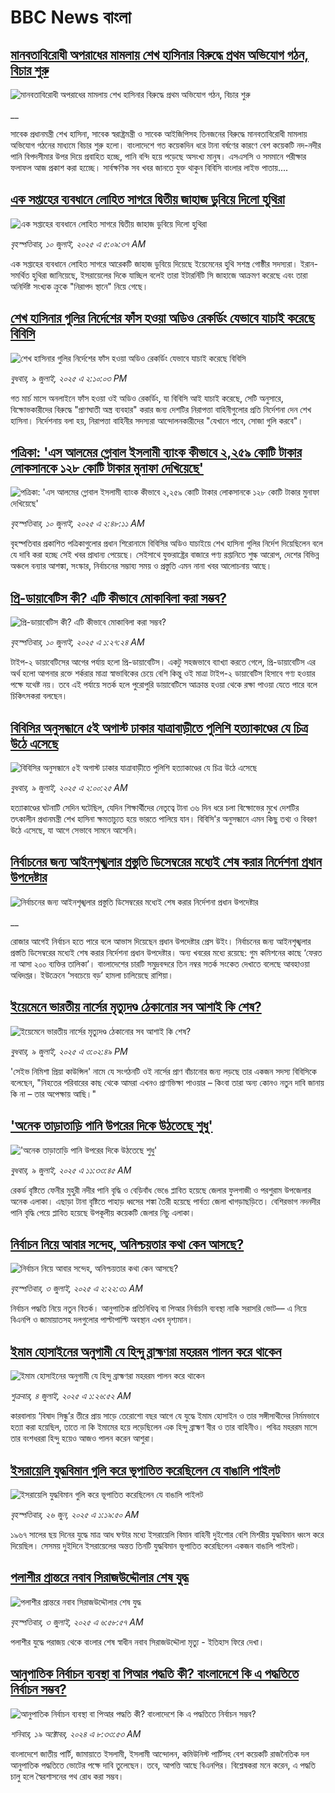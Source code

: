 # BBC News বাংলা## [মানবতাবিরোধী অপরাধের মামলায় শেখ হাসিনার বিরুদ্ধে প্রথম অভিযোগ গঠন, বিচার শুরু](https://www.bbc.co.uk/bengali/live/c5y746wn380t?at_campaign=githubrss)![মানবতাবিরোধী অপরাধের মামলায় শেখ হাসিনার বিরুদ্ধে প্রথম অভিযোগ গঠন, বিচার শুরু](https://ichef.bbci.co.uk/ace/standard/240/cpsprodpb/ee98/live/8ed87450-5d5c-11f0-960d-e9f1088a89fe.jpg)__সাবেক প্রধানমন্ত্রী শেখ হাসিনা, সাবেক স্বরাষ্ট্রমন্ত্রী ও সাবেক আইজিপিসহ তিনজনের বিরুদ্ধে মানবতাবিরোধী মামলায় অভিযোগ গঠনের মাধ্যমে বিচার শুরু হলো। বাংলাদেশে গত কয়েকদিন ধরে টানা বর্ষণের কারণে বেশ কয়েকটি নদ-নদীর পানি বিপদসীমার উপর দিয়ে প্রবাহিত হচ্ছে, পানি বন্দি হয়ে পড়েছে অসংখ্য মানুষ। এসএসসি ও সমমানে পরীক্ষার ফলাফল আজ প্রকাশ করা হচ্ছেে। সার্বক্ষণিক সব খবর জানতে যুক্ত থাকুন বিবিসি বাংলার লাইভ পাতায়....## [এক সপ্তাহের ব্যবধানে লোহিত সাগরে দ্বিতীয় জাহাজ ডুবিয়ে দিলো হুথিরা](https://www.bbc.com/bengali/articles/c3071y63eyzo?at_campaign=githubrss)![এক সপ্তাহের ব্যবধানে লোহিত সাগরে দ্বিতীয় জাহাজ ডুবিয়ে দিলো হুথিরা](https://ichef.bbci.co.uk/ace/ws/240/cpsprodpb/6566/live/4a3ad310-5d3e-11f0-b5c5-012c5796682d.jpg)_বৃহস্পতিবার, ১০ জুলাই, ২০২৫ এ ৫:০৯:৩৭ AM_এক সপ্তাহের ব্যবধানে লোহিত সাগরে আরেকটি জাহাজ ডুবিয়ে দিয়েছে ইয়েমেনের হুথি সশস্ত্র গোষ্ঠীর সদস্যরা। ইরান-সমর্থিত হুথিরা জানিয়েছে, ইসরায়েলের দিকে যাচ্ছিল বলেই তারা ইটারর্নিটি সি জাহাজে আক্রমণ করেছে এবং তারা অনির্দিষ্ট সংখ্যক ক্রুকে "নিরাপদ স্থানে" নিয়ে গেছে।## [শেখ হাসিনার গুলির নির্দেশের ফাঁস হওয়া অডিও রেকর্ডিং যেভাবে যাচাই করেছে বিবিসি](https://www.bbc.com/bengali/articles/c75rx4w55xyo?at_campaign=githubrss)![শেখ হাসিনার গুলির নির্দেশের ফাঁস হওয়া অডিও রেকর্ডিং যেভাবে যাচাই করেছে বিবিসি](https://ichef.bbci.co.uk/ace/ws/240/cpsprodpb/56e5/live/14cd90c0-5cce-11f0-a40e-a1af2950b220.jpg)_বুধবার, ৯ জুলাই, ২০২৫ এ ২:১০:০৩ PM_গত মার্চ মাসে অনলাইনে ফাঁস হওয়া ওই অডিও রেকর্ডিং, যা বিবিসি আই যাচাই করেছে, সেটি অনুসারে, বিক্ষোভকারীদের বিরুদ্ধে "প্রাণঘাতী অস্ত্র ব্যবহার" করার জন্য দেশটির নিরাপত্তা বাহিনীগুলোর প্রতি নির্দেশনা দেন শেখ হাসিনা। নির্দেশনায় বলা হয়, নিরাপত্তা বাহিনীর সদস্যরা আন্দোলনকারীদের "যেখানে পাবে, সোজা গুলি করবে"।## [পত্রিকা: 'এস আলমের গ্লোবাল ইসলামী ব্যাংক কীভাবে ২,২৫৯ কোটি টাকার লোকসানকে ১২৮ কোটি টাকার মুনাফা দেখিয়েছে'](https://www.bbc.com/bengali/articles/c79qr4rpp0lo?at_campaign=githubrss)![পত্রিকা: 'এস আলমের গ্লোবাল ইসলামী ব্যাংক কীভাবে ২,২৫৯ কোটি টাকার লোকসানকে ১২৮ কোটি টাকার মুনাফা দেখিয়েছে'](https://ichef.bbci.co.uk/ace/ws/240/cpsprodpb/2cfc/live/4f3468d0-5d35-11f0-a40e-a1af2950b220.jpg)_বৃহস্পতিবার, ১০ জুলাই, ২০২৫ এ ২:৪৮:১১ AM_বৃহস্পতিবার প্রকাশিত পত্রিকাগুলোর প্রধান শিরোনামে বিবিসির অডিও যাচাইয়ে শেখ হাসিনা গুলির নির্দেশ দিয়েছিলেন বলে যে দাবি করা হচ্ছে সেই খবর প্রাধান্য পেয়েছে। সেইসাথে যুক্তরাষ্ট্রের বাজারে পণ্য রপ্তানিতে শুল্ক  আরোপ, দেশের বিভিন্ন অঞ্চলে বন্যার আশঙ্কা, সংস্কার, নির্বাচনের সম্ভাব্য সময় ও প্রস্তুতি এমন নানা খবর আলোচনায় আছে।## [প্রি-ডায়াবেটিস কী? এটি কীভাবে মোকাবিলা করা সম্ভব?](https://www.bbc.com/bengali/articles/ceq71dynvlyo?at_campaign=githubrss)![প্রি-ডায়াবেটিস কী? এটি কীভাবে মোকাবিলা করা সম্ভব?](https://ichef.bbci.co.uk/ace/ws/240/cpsprodpb/38ce/live/4e63cd80-5be4-11f0-960d-e9f1088a89fe.jpg)_বৃহস্পতিবার, ১০ জুলাই, ২০২৫ এ ১:২৭:২৪ AM_টাইপ-২ ডায়াবেটিসের আগের পর্যায় হলো প্রি-ডায়াবেটিস। একটু সহজভাবে ব্যাখ্যা করতে গেলে, প্রি-ডায়াবেটিস এর অর্থ হলো আপনার রক্তে শর্করার মাত্রা স্বাভাবিকের চেয়ে বেশি কিন্তু ওই মাত্রা টাইপ-২ ডায়াবেটিস হিসাবে গণ্য হওয়ার পক্ষে যথেষ্ট নয়। তবে এই পর্যায়ে সতর্ক হলে পুরোপুরি ডায়াবেটিসে আক্রান্ত হওয়া থেকে রক্ষা পাওয়া যেতে পারে বলে চিকিৎসকরা বলছেন।## [বিবিসির অনুসন্ধানে ৫ই অগাস্ট ঢাকার যাত্রাবাড়ীতে পুলিশি হত্যাকাণ্ডের যে চিত্র উঠে এসেছে](https://www.bbc.com/bengali/articles/ce9x120d74yo?at_campaign=githubrss)![বিবিসির অনুসন্ধানে ৫ই অগাস্ট ঢাকার যাত্রাবাড়ীতে পুলিশি হত্যাকাণ্ডের যে চিত্র উঠে এসেছে](https://ichef.bbci.co.uk/ace/ws/240/cpsprodpb/f4e7/live/69ad1a10-5c70-11f0-960d-e9f1088a89fe.png)_বুধবার, ৯ জুলাই, ২০২৫ এ ২:০০:২৫ AM_হত্যাকাণ্ডের ঘটনাটি সেদিন ঘটেছিল, যেদিন শিক্ষার্থীদের নেতৃত্বে টানা ৩৬ দিন ধরে চলা বিক্ষোভের মুখে দেশটির তৎকালীন প্রধানমন্ত্রী শেখ হাসিনা ক্ষমতাচ্যুত হয়ে ভারতে পালিয়ে যান। বিবিসি'র অনুসন্ধানে এমন কিছু তথ্য ও বিবরণ উঠে এসেছে, যা আগে সেভাবে সামনে আসেনি।## [নির্বাচনের জন্য আইনশৃঙ্খলার প্রস্তুতি ডিসেম্বরের মধ্যেই শেষ করার নির্দেশনা প্রধান উপদেষ্টার](https://www.bbc.co.uk/bengali/live/c1wpzqwvxq2t?at_campaign=githubrss)![নির্বাচনের জন্য আইনশৃঙ্খলার প্রস্তুতি ডিসেম্বরের মধ্যেই শেষ করার নির্দেশনা প্রধান উপদেষ্টার](https://ichef.bbci.co.uk/ace/standard/240/cpsprodpb/e5ea/live/26fc3e20-5cd5-11f0-b5c5-012c5796682d.jpg)__রোজার আগেই নির্বাচন হতে পারে বলে আভাস দিয়েছেন প্রধান উপদেষ্টার প্রেস উইং। নির্বাচনের জন্য আইনশৃঙ্খলার প্রস্ততি ডিসেম্বরের মধ্যেই শেষ করার নির্দেশনা প্রধান উপদেষ্টার। অন্য খবরের মধ্যে রয়েছে: গুম কমিশনের কাছে ‘ফেরত না আসা ২০০ ব্যক্তির তালিকা’। বাংলাদেশের চারটি সমুদ্রবন্দরে তিন নম্বর সতর্ক সংকেত দেখাতে বলেছে আবহাওয়া অধিদপ্তর। ইউক্রেনে ‘সবচেয়ে বড়’ হামলা চালিয়েছে রাশিয়া।## [ইয়েমেনে ভারতীয় নার্সের মৃত্যুদণ্ড ঠেকানোর সব আশাই কি শেষ?](https://www.bbc.com/bengali/articles/c33586m3p44o?at_campaign=githubrss)![ইয়েমেনে ভারতীয় নার্সের মৃত্যুদণ্ড ঠেকানোর সব আশাই কি শেষ?](https://ichef.bbci.co.uk/ace/ws/240/cpsprodpb/a929/live/ff33c160-5cc5-11f0-b5c5-012c5796682d.png)_বুধবার, ৯ জুলাই, ২০২৫ এ ৩:০২:৪৯ PM_'সেইভ নিমিশা প্রিয়া কাউন্সিল' নামে যে সংগঠনটি ওই নার্সের প্রাণ বাঁচানোর জন্য লড়ছে তার একজন সদস্য বিবিসিকে বলেছেন, "নিহতের পরিবারের কাছ থেকে আমরা এখনও প্রাণভিক্ষা পাওয়ার – কিংবা তারা অন্য কোনও নতুন দাবি জানায় কি না – তার অপেক্ষায় আছি।"## ['অনেক তাড়াতাড়ি পানি উপরের দিকে উঠতেছে শুধু'](https://www.bbc.com/bengali/articles/cgq7e35jq9po?at_campaign=githubrss)!['অনেক তাড়াতাড়ি পানি উপরের দিকে উঠতেছে শুধু'](https://ichef.bbci.co.uk/ace/ws/240/cpsprodpb/6636/live/31fc23e0-5cb1-11f0-a40e-a1af2950b220.jpg)_বুধবার, ৯ জুলাই, ২০২৫ এ ১১:৩৩:৪৫ AM_রেকর্ড বৃষ্টিতে ফেনীর মুহুরী নদীর পানি বৃদ্ধি ও বেড়িবাঁধ ভেঙে প্লাবিত হয়েছে জেলার ফুলগাজী ও পরশুরাম উপজেলার অনেক এলাকা। এছাড়া টানা বৃষ্টিতে পাহাড় ধ্বসের শঙ্কা তৈরী হয়েছে পার্বত্য জেলা খাগড়াছড়িতে। বেশিরভাগ নদনদীর পানি বৃদ্ধি পেয়ে প্লাবিত হয়েছে উপকূলীয় কয়েকটি জেলার নিচু এলাকা।## [নির্বাচন নিয়ে আবার সন্দেহ, অনিশ্চয়তার কথা কেন আসছে?](https://www.bbc.com/bengali/articles/cx203p1pvd2o?at_campaign=githubrss)![নির্বাচন নিয়ে আবার সন্দেহ, অনিশ্চয়তার কথা কেন আসছে?](https://ichef.bbci.co.uk/ace/ws/240/cpsprodpb/a114/live/c104e500-57a1-11f0-9074-8989d8c97d87.jpg)_বৃহস্পতিবার, ৩ জুলাই, ২০২৫ এ ২:২২:৩১ AM_নির্বাচন পদ্ধতি নিয়ে নতুন বিতর্ক। আনুপাতিক প্রতিনিধিত্ব বা পিআর নির্বাচনি ব্যবস্থা নাকি সরাসরি ভোট–– এ নিয়ে  বিএনপি ও জামায়াতসহ দলগুলোর পাল্টাপাল্টি অবস্থান এখন দৃশ্যমান।## [ইমাম হোসাইনের অনুগামী যে হিন্দু ব্রাহ্মণরা মহররম পালন করে থাকেন](https://www.bbc.com/bengali/articles/cn0z2nn003go?at_campaign=githubrss)![ইমাম হোসাইনের অনুগামী যে হিন্দু ব্রাহ্মণরা মহররম পালন করে থাকেন](https://ichef.bbci.co.uk/ace/ws/240/cpsprodpb/3ba6/live/099f23f0-57ef-11f0-960d-e9f1088a89fe.jpg)_শুক্রবার, ৪ জুলাই, ২০২৫ এ ১:২৬:৫২ AM_কারবালায় ‘বিষাদ সিন্ধু’র তীরে প্রায় সাড়ে তেরোশো বছর আগে যে যুদ্ধে ইমাম হোসাইন ও তার সঙ্গীসাথীদের নির্মমভাবে হত্যা করা হয়েছিল, তাতে না কি ইমামের হয়ে লড়েছিলেন এক হিন্দু ব্রাহ্মণ বীর ও তার বাহিনীও। পবিত্র মহররম মাসে তার বংশধররা হিন্দু হয়েও আজও পালন করেন আশুরা।## [ইসরায়েলি যুদ্ধবিমান গুলি করে ভূপাতিত করেছিলেন যে বাঙালি পাইলট](https://www.bbc.com/bengali/articles/cx2vgyzvjzlo?at_campaign=githubrss)![ইসরায়েলি যুদ্ধবিমান গুলি করে ভূপাতিত করেছিলেন যে বাঙালি পাইলট](https://ichef.bbci.co.uk/ace/ws/240/cpsprodpb/8474/live/82f77130-51aa-11f0-8485-7bd50fa63665.jpg)_বৃহস্পতিবার, ২৬ জুন, ২০২৫ এ ১:১৯:৫০ AM_১৯৬৭ সালের ছয় দিনের যুদ্ধে মাত্র আধ ঘণ্টার মধ্যে ইসরায়েলি বিমান বাহিনী দুইশোর বেশি মিশরীয় যুদ্ধবিমান ধ্বংস করে দিয়েছিল। সেসময় দুইদিনে ইসরায়েলের অন্তত তিনটি যুদ্ধবিমান ভূপাতিত করেছিলেন একজন বাঙালি পাইলট।## [পলাশীর প্রান্তরে  নবাব সিরাজউদ্দৌলার শেষ যুদ্ধ](https://www.bbc.com/bengali/articles/c24vzv0mpypo?at_campaign=githubrss)![পলাশীর প্রান্তরে  নবাব সিরাজউদ্দৌলার শেষ যুদ্ধ](https://ichef.bbci.co.uk/ace/ws/240/cpsprodpb/fbee/live/deeb8c10-5759-11f0-960d-e9f1088a89fe.jpg)_বৃহস্পতিবার, ৩ জুলাই, ২০২৫ এ ৬:৫৮:৫৭ AM_পলাশীর যুদ্ধে পরাজয় থেকে বাংলার শেষ স্বাধীন নবাব সিরাজউদ্দৌলা মৃত্যু - ইতিহাস ফিরে দেখা।## [আনুপাতিক নির্বাচন ব্যবস্থা বা পিআর পদ্ধতি কী? বাংলাদেশে কি এ পদ্ধতিতে নির্বাচন সম্ভব?](https://www.bbc.com/bengali/articles/c78d090ezdpo?at_campaign=githubrss)![আনুপাতিক নির্বাচন ব্যবস্থা বা পিআর পদ্ধতি কী? বাংলাদেশে কি এ পদ্ধতিতে নির্বাচন সম্ভব?](https://ichef.bbci.co.uk/ace/ws/240/cpsprodpb/5da0/live/2da73d40-8bae-11ef-b6b0-c9af5f7f16e4.jpg)_শনিবার, ১৯ অক্টোবর, ২০২৪ এ ৮:৩৩:৫৩ AM_বাংলাদেশে জাতীয় পার্টি, জামায়াতে ইসলামী, ইসলামী আন্দোলন, কমিউনিস্ট পার্টিসহ বেশ কয়েকটি রাজনৈতিক দল আনুপাতিক পদ্ধতিতে ভোটের পক্ষে দাবি তুলেছেন। তবে, আপত্তি আছে বিএনপির। বিশ্লেষকরা মনে করেন, এ পদ্ধতি চালু হলে স্বৈরশাসনের পথ রোধ করা সম্ভব।